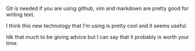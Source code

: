 Git is needed if you are using github, vim and markdown are pretty good for writing text.

I think this new technology that I'm using is pretty cool and it seems useful.

Idk that much to be giving advice but I can say that it probably is worth your time.
